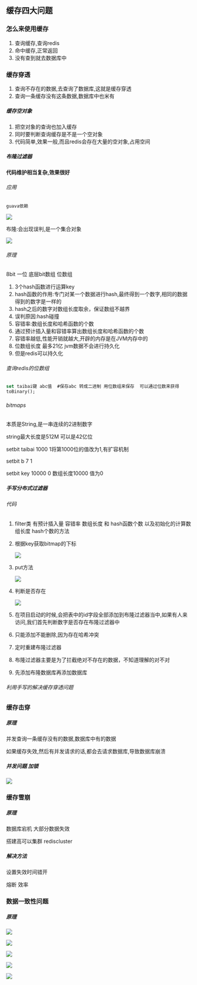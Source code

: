 ## 缓存四大问题

### 怎么来使用缓存

1. 查询缓存,查询redis
2. 命中缓存,正常返回
3. 没有查到就去数据库中

### 缓存穿透

1. 查询不存在的数据,去查询了数据库,这就是缓存穿透
2. 查询一条缓存没有这条数据,数据库中也米有

##### 缓存空对象

1. 把空对象的查询也加入缓存
2. 同时要判断查询缓存是不是一个空对象
3. 代码简单,效果一般,而且redis会存在大量的空对象,占用空间

##### 布隆过滤器

**代码维护相当复杂,效果很好**

###### 应用

```
guava依赖
```

![](pic/18.png)

布隆:会出现误判,是一个集合对象

![](pic/19.png)

###### 原理  

8bit 一位 底层bit数组 位数组

1. 3个hash函数进行运算key
2. hash函数的作用:专门对某一个数据进行hash,最终得到一个数字,相同的数据得到的数字是一样的
3. hash之后的数字对数组长度取余，保证数组不越界
4. 误判原因:hash碰撞
5. 容错率:数组长度和哈希函数的个数
6. 通过预计插入量和容错率算出数组长度和哈希函数的个数
7. 容错率越低,性能开销就越大,开辟的内存是在JVM内存中的
8. 位数组长度 最多21亿  jvm数据不会进行持久化
9. 但是redis可以持久化

###### 查询redis的位数组

```sql
set taibai键 abc值  #保存abc 转成二进制 用位数组来保存  可以通过位数来获得
toBinary();
```

###### bitmaps

本质是String,是一串连续的2进制数字

string最大长度是512M  可以是42亿位

setbit taibai 1000 1将第1000位的值改为1,有扩容机制

setbit b 7 1 

setbit key 10000 0 数组长度10000 值为0



##### 手写分布式过滤器 

###### 代码

1. filter类  有预计插入量  容错率  数组长度 和 hash函数个数 以及初始化的计算数组长度 hash个数的方法

2. 根据key获取bitmap的下标

   ![](pic/22.png)

3. put方法

   ![](pic/23.png)

4. 判断是否存在

   ![](pic/24.png)

5. 在项目启动的时候,会把表中的id字段全部添加到布隆过滤器当中,如果有人来访问,我们首先判断数字是否存在布隆过滤器中

6. 只能添加不能删除,因为存在哈希冲突

7. 定时重建布隆过滤器

8. 布隆过滤器主要是为了拦截绝对不存在的数据，不知道理解的对不对

9. 先添加布隆数据库再添加数据库

###### 利用手写的解决缓存穿透问题

### 缓存击穿

##### 原理

并发查询一条缓存没有的数据,数据库中有的数据

如果缓存失效,然后有并发请求的话,都会去请求数据库,导致数据库崩溃

##### 并发问题 加锁

![](pic/25.png)

### 缓存雪崩

##### 原理

数据库宕机        大部分数据失效

搭建高可以集群   rediscluster

##### 解决方法

设置失效时间错开

熔断  效率  

### 数据一致性问题

##### 原理

![](pic/26.png)

![](pic/27.png)

![](pic/28.png)

![](pic/29.png)

![](pic/30.png)